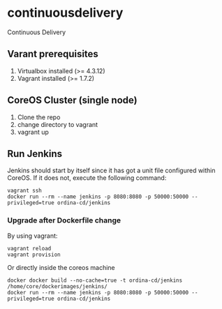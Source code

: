 # continuousdelivery
Continuous Delivery

## Varant prerequisites
1. Virtualbox installed (>= 4.3.12)
1. Vagrant installed (>= 1.7.2)

 
## CoreOS Cluster (single node)
1. Clone the repo
1. change directory to vagrant
1. vagrant up

## Run Jenkins
Jenkins should start by itself since it has got a unit file configured within CoreOS. If it does not, execute the following command:
```
vagrant ssh
docker run --rm --name jenkins -p 8080:8080 -p 50000:50000 --privileged=true ordina-cd/jenkins
```

### Upgrade after Dockerfile change
By using vagrant:
```
vagrant reload
vagrant provision
```
Or directly inside the coreos machine
```
docker docker build --no-cache=true -t ordina-cd/jenkins /home/core/dockerimages/jenkins/
docker run --rm --name jenkins -p 8080:8080 -p 50000:50000 --privileged=true ordina-cd/jenkins
```
